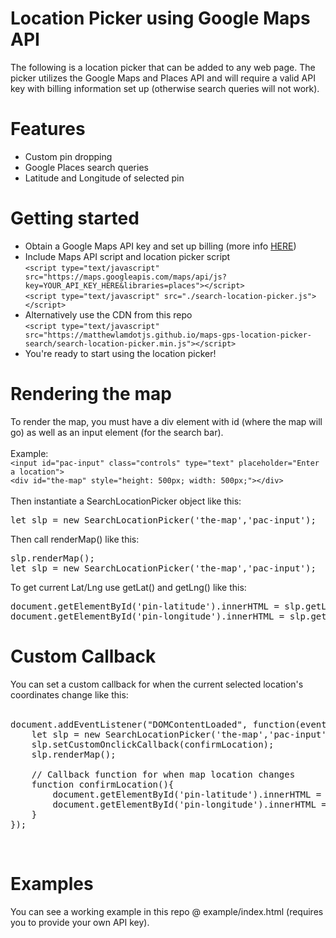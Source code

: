 # Location Picker using Google Maps API

The following is a location picker that can be added to any web page. The picker utilizes the Google Maps and Places API and will require a valid API key with billing information set up (otherwise search queries will not work).

# Features

* Custom pin dropping
* Google Places search queries
* Latitude and Longitude of selected pin

# Getting started

* Obtain a Google Maps API key and set up billing (more info <a href="https://developers.google.com/maps/documentation/embed/get-api-key">HERE</a>)
* Include Maps API script and location picker script <br>
` <script type="text/javascript" src="https://maps.googleapis.com/maps/api/js?key=YOUR_API_KEY_HERE&libraries=places"></script> ` <br>
` <script type="text/javascript" src="./search-location-picker.js"></script> ` <br>
* Alternatively use the CDN from this repo <br>
` <script type="text/javascript" src="https://matthewlamdotjs.github.io/maps-gps-location-picker-search/search-location-picker.min.js"></script> ` <br>
* You're ready to start using the location picker!

# Rendering the map

To render the map, you must have a div element with id (where the map will go) as well as an input element (for the search bar). <br>
<br>
Example: <br>
` <input id="pac-input" class="controls" type="text" placeholder="Enter a location"> ` <br>
` <div id="the-map" style="height: 500px; width: 500px;"></div> ` <br>
<br>
Then instantiate a SearchLocationPicker object like this: <br>
<pre>
let slp = new SearchLocationPicker('the-map','pac-input');
</pre>
Then call renderMap() like this: <br>
<pre>
slp.renderMap();
let slp = new SearchLocationPicker('the-map','pac-input');
</pre>
To get current Lat/Lng use getLat() and getLng() like this: <br>
<pre>
document.getElementById('pin-latitude').innerHTML = slp.getLat();
document.getElementById('pin-longitude').innerHTML = slp.getLng();
</pre>

# Custom Callback

You can set a custom callback for when the current selected location's coordinates change like this: <br>
<br>
<pre>
document.addEventListener("DOMContentLoaded", function(event) { 
    let slp = new SearchLocationPicker('the-map','pac-input');
    slp.setCustomOnclickCallback(confirmLocation);
    slp.renderMap();
    
    // Callback function for when map location changes
    function confirmLocation(){
        document.getElementById('pin-latitude').innerHTML = slp.getLat();
        document.getElementById('pin-longitude').innerHTML = slp.getLng();
    }
});
</pre><br>

# Examples

You can see a working example in this repo @ example/index.html (requires you to provide your own API key).

